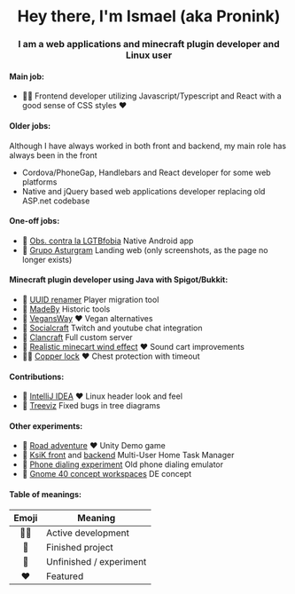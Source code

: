 <h1 align=center>
  Hey there, I'm Ismael (aka Pronink)
</h1>

<h3 align=center>
  I am a web applications and minecraft plugin developer and Linux user
</h3>

<h4>Main job:</h4>

  - 👨‍💻 Frontend developer utilizing Javascript/Typescript and React with a good sense of CSS styles ❤️

<h4>Older jobs:</h4>

Although I have always worked in both front and backend, my main role has always been in the front

  - Cordova/PhoneGap, Handlebars and React developer for some web platforms
  - Native and jQuery based web applications developer replacing old ASP.net codebase

<h4>One-off jobs:</h4>

  - 🚀 [Obs. contra la LGTBfobia](https://play.google.com/store/apps/details?id=org.arcopoli.observatoriomadrileo&hl=es&gl=US) Native Android app
  - 🚀 [Grupo Asturgram](https://pronink.github.io/portfolio-ga/) Landing web (only screenshots, as the page no longer exists)

<h4>Minecraft plugin developer using Java with Spigot/Bukkit:</h4>

  - 🚀 [UUID renamer](https://github.com/Pronink/uuidRenamer) Player migration tool
  - 🚀 [MadeBy](https://github.com/Pronink/madeBy) Historic tools
  - 🚀 [VegansWay](https://github.com/Pronink/vegansWay) ❤️ Vegan alternatives
  - 🧪 [Socialcraft](https://github.com/Pronink/socialcraft_plugin) Twitch and youtube chat integration
  - 🧪 [Clancraft](https://github.com/Pronink/clancraft) Full custom server
  - 🚀 [Realistic minecart wind effect](https://github.com/Pronink/realistic-minecart-wind-effect) ❤️ Sound cart improvements
  - 👨‍💻 [Copper lock](https://github.com/Pronink/copper-lock) ❤️ Chest protection with timeout

<h4>Contributions:</h4>

  - 🚀 [IntelliJ IDEA](https://github.com/JetBrains/intellij-community/pull/2565) ❤️ Linux header look and feel
  - 🚀 [Treeviz](https://github.com/Pronink/treeviz) Fixed bugs in tree diagrams

<h4>Other experiments:</h4>

  - 🚀 [Road adventure](https://github.com/Pronink/roadAdventure) ❤️ Unity Demo game
  - 🧪 [KsiK front](https://github.com/Pronink/feKsiK) and [backend](https://github.com/Pronink/beKsiK) Multi-User Home Task Manager
  - 🧪 [Phone dialing experiment](https://github.com/Pronink/phone-dialing-react) Old phone dialing emulator
  - 🧪 [Gnome 40 concept workspaces](https://github.com/Pronink/gnome40-workspaces-concept?tab=readme-ov-file) DE concept

<h4>Table of meanings:</h4>

| Emoji   | Meaning                  |
|:-------:|--------------------------|
| 👨‍💻      | Active development       |
| 🚀      | Finished project         |
| 🧪      | Unfinished / experiment  |
| ❤️       | Featured                 |
